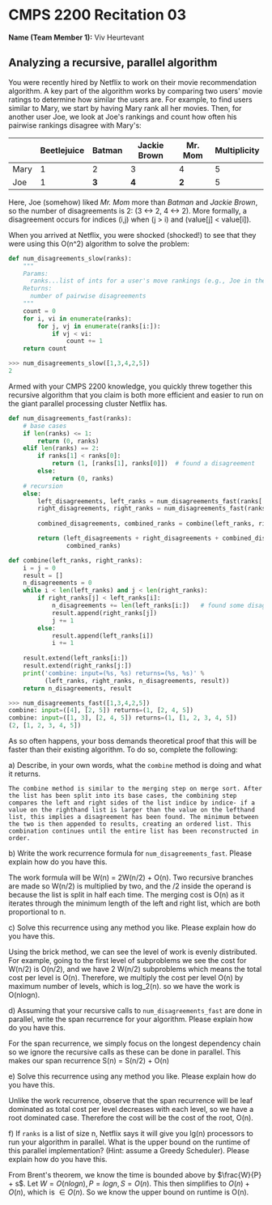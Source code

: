 # CMPS 2200  Recitation 03

**Name (Team Member 1):** Viv Heurtevant




## Analyzing a recursive, parallel algorithm


You were recently hired by Netflix to work on their movie recommendation
algorithm. A key part of the algorithm works by comparing two users'
movie ratings to determine how similar the users are. For example, to
find users similar to Mary, we start by having Mary rank all her movies.
Then, for another user Joe, we look at Joe's rankings and count how
often his pairwise rankings disagree with Mary's:

|      | Beetlejuice | Batman | Jackie Brown | Mr. Mom | Multiplicity |
| ---- | ----------- | ------ | ------------ | ------- | ------------ |
| Mary | 1           | 2      | 3            | 4       | 5            |
| Joe  | 1           | **3**  | **4**        | **2**   | 5            |

Here, Joe (somehow) liked *Mr. Mom* more than *Batman* and *Jackie
Brown*, so the number of disagreements is 2:
(3 <->  2, 4 <-> 2). More formally, a
disagreement occurs for indices (i,j) when (j > i) and
(value[j] < value[i]).

When you arrived at Netflix, you were shocked (shocked!) to see that
they were using this O(n^2) algorithm to solve the problem:



``` python
def num_disagreements_slow(ranks):
    """
    Params:
      ranks...list of ints for a user's move rankings (e.g., Joe in the example above)
    Returns:
      number of pairwise disagreements
    """
    count = 0
    for i, vi in enumerate(ranks):
        for j, vj in enumerate(ranks[i:]):
            if vj < vi:
                count += 1
    return count
```

``` python 
>>> num_disagreements_slow([1,3,4,2,5])
2
```

Armed with your CMPS 2200 knowledge, you quickly threw together this
recursive algorithm that you claim is both more efficient and easier to
run on the giant parallel processing cluster Netflix has.

``` python
def num_disagreements_fast(ranks):
    # base cases
    if len(ranks) <= 1:
        return (0, ranks)
    elif len(ranks) == 2:
        if ranks[1] < ranks[0]:
            return (1, [ranks[1], ranks[0]])  # found a disagreement
        else:
            return (0, ranks)
    # recursion
    else:
        left_disagreements, left_ranks = num_disagreements_fast(ranks[:len(ranks)//2])
        right_disagreements, right_ranks = num_disagreements_fast(ranks[len(ranks)//2:])
        
        combined_disagreements, combined_ranks = combine(left_ranks, right_ranks)

        return (left_disagreements + right_disagreements + combined_disagreements,
                combined_ranks)

def combine(left_ranks, right_ranks):
    i = j = 0
    result = []
    n_disagreements = 0
    while i < len(left_ranks) and j < len(right_ranks):
        if right_ranks[j] < left_ranks[i]: 
            n_disagreements += len(left_ranks[i:])   # found some disagreements
            result.append(right_ranks[j])
            j += 1
        else:
            result.append(left_ranks[i])
            i += 1
    
    result.extend(left_ranks[i:])
    result.extend(right_ranks[j:])
    print('combine: input=(%s, %s) returns=(%s, %s)' % 
          (left_ranks, right_ranks, n_disagreements, result))
    return n_disagreements, result

```

```python
>>> num_disagreements_fast([1,3,4,2,5])
combine: input=([4], [2, 5]) returns=(1, [2, 4, 5])
combine: input=([1, 3], [2, 4, 5]) returns=(1, [1, 2, 3, 4, 5])
(2, [1, 2, 3, 4, 5])
```

As so often happens, your boss demands theoretical proof that this will
be faster than their existing algorithm. To do so, complete the
following:

a) Describe, in your own words, what the `combine` method is doing and
what it returns.

    The combine method is similar to the merging step on merge sort. After the list has been split into its base cases, the combining step compares the left and right sides of the list indice by indice- if a value on the righthand list is larger than the value on the lefthand list, this implies a disagreement has been found. The minimum between the two is then appended to results, creating an ordered list. This combination continues until the entire list has been reconstructed in order.

b) Write the work recurrence formula for `num_disagreements_fast`. Please explain how do you have this.

 The work formula will be W(n) = 2W(n/2) + O(n). Two recursive branches are made so W(n/2) is multiplied by two, and the /2 inside the operand is because the list is split in half each time. The merging cost is  O(n) as it iterates through  the minimum length of the left and right list, which are both proportional to n.

c) Solve this recurrence using any method you like. Please explain how do you have this.


Using the brick method, we can see the level of work is evenly distributed. For example, going to the first level of subproblems we see the cost for W(n/2) is O(n/2), and we have 2 W(n/2) subproblems which means the total cost per level is O(n). Therefore, we multiply the cost per level O(n) by maximum number of levels, which is log_2(n). so we have the work is O(nlogn).


d) Assuming that your recursive calls to `num_disagreements_fast` are
done in parallel, write the span recurrence for your algorithm. Please explain how do you have this.

For the span recurrence, we simply focus on the longest dependency chain so we ignore the recursive calls as these can be done in parallel. This makes our span recurrence S(n) = S(n/2) + O(n)

e) Solve this recurrence using any method you like. Please explain how do you have this.

Unlike the work recurrence, observe that the span recurrence will be leaf dominated as total cost per level decreases with each level, so we have a root dominated case. Therefore the cost will be the cost of the root, O(n).


f) If `ranks` is a list of size n, Netflix says it will give you
lg(n) processors to run your algorithm in parallel. What is the
upper bound on the runtime of this parallel implementation? (Hint: assume a Greedy
Scheduler). Please explain how do you have this.

From Brent's theorem, we know the time is bounded above by $\frac{W}{P} + s$. Let $W= O(nlogn), P = logn , S = O(n)$. This then simplifies to $O(n) + O(n)$, which is $\in O(n)$. So we know the upper bound on runtime is O(n). 

